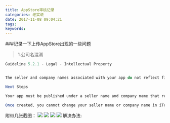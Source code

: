 ```yaml
---
title: AppStore审核记录
categories: 老实说
date: 2017-11-08 09:04:21
tags:
keywords:
---
```


###记录一下上传AppStore出现的一些问题
>1.公司名混淆

```java
Guideline 5.2.1 - Legal - Intellectual Property


The seller and company names associated with your app do not reflect financial institution, as required by Guideline 5.2.1 of the App Store Review Guidelines.

Next Steps

Your app must be published under a seller name and company name that reflects financial institution. If you have developed this app on behalf of a client, please advise your client to add you to the development team of their Apple Developer account.

Once created, you cannot change your seller name or company name in iTunes Connect. For assistance with changing your company name or seller name, you will need to contact iTunes Connect through the Contact Us page. Select Getting Started from the first dropdown menu, then select General iTunes Connect Inquiry to contact the appropriate iTunes Connect team.
```
<!-- more -->
附带几张截图：
![](/图片测试/attachment-8757227818614007228Screenshot-1107-135913.png)
![](/图片测试/attachment-1902747273820313655Screenshot-1107-135537.png)
![](/图片测试/attachment-3918554658723829359Screenshot-1107-135546.png)
![](/图片测试/attachment-5135181536681855368Screenshot-1107-135917.png)
解决办法:


